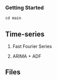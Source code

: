 ### Getting Started

```python
cd main
```
## Time-series

1. Fast Fourier Series

2. ARIMA + ADF

## Files